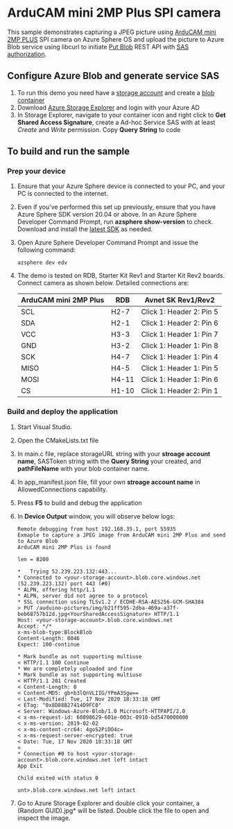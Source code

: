 ﻿# ArduCAM mini 2MP Plus SPI camera 

This sample demonstrates capturing a JPEG picture using [ArduCAM mini 2MP PLUS]() SPI camera on Azure Sphere OS and upload the picture to Azure Blob service using libcurl to initiate [Put Blob](https://docs.microsoft.com/en-us/rest/api/storageservices/put-blob) REST API with [SAS authorization](https://docs.microsoft.com/en-us/rest/api/storageservices/delegate-access-with-shared-access-signature). 

## Configure Azure Blob and generate service SAS

1. To run this demo you need have a [storage account](https://docs.microsoft.com/en-us/azure/storage/common/storage-quickstart-create-account?tabs=azure-portal) and create a [blob container](https://docs.microsoft.com/en-us/azure/storage/blobs/storage-quickstart-blobs-portal)
2. Download [Azure Storage Explorer](https://azure.microsoft.com/en-us/features/storage-explorer/) and login with your Azure AD
3. In Storage Explorer, navigate to your container icon and right click to **Get Shared Access Signature**, create a Ad-hoc Service SAS with at least *Create* and *Write* permission. Copy **Query String** to code

## To build and run the sample

### Prep your device

1. Ensure that your Azure Sphere device is connected to your PC, and your PC is connected to the internet.
2. Even if you've performed this set up previously, ensure that you have Azure Sphere SDK version 20.04 or above. In an Azure Sphere Developer Command Prompt, run **azsphere show-version** to check. Download and install the [latest SDK](https://aka.ms/AzureSphereSDKDownload) as needed.
3. Open Azure Sphere Developer Command Prompt and issue the following command:

   ```
   azsphere dev edv
   ```
4. The demo is tested on RDB, Starter Kit Rev1 and Starter Kit Rev2 boards.  Connect camera as shown below. Detailed connections are:
   
    |  ArduCAM mini 2MP Plus | RDB  | Avnet SK Rev1/Rev2 |
    |  ----  | ----  | ---- | 
    | SCL  | H2-7 |  Click 1: Header 2: Pin 5 |
    | SDA  | H2-1 |  Click 1: Header 2: Pin 6 |
    | VCC  | H3-3 |  Click 1: Header 1: Pin 7 |
    | GND  | H3-2 |  Click 1: Header 1: Pin 8 |
    | SCK  | H4-7 |  Click 1: Header 1: Pin 4 | 
    | MISO  | H4-5 |  Click 1: Header 1: Pin 5 | 
    | MOSI  | H4-11 | Click 1: Header 1: Pin 6 | 
    | CS   | H1-10 |  Click 1: Header 2: Pin 1 | 
  
### Build and deploy the application

1. Start Visual Studio.
2. Open the CMakeLists.txt file
3. In main.c file, replace storageURL string with your **stroage account name**, SASToken string with the **Query String** your created, and **pathFileName** with your blob container name.
4. In app_manifest.json file, fill your own **stroage account name** in AllowedConnections capability. 
5. Press **F5** to build and debug the application
6. In **Device Output** window, you will observe below logs:
   
   ```
   Remote debugging from host 192.168.35.1, port 55935
   Exmaple to capture a JPEG image from ArduCAM mini 2MP Plus and send to Azure Blob
   ArduCAM mini 2MP Plus is found

   len = 8200

   *   Trying 52.239.223.132:443...
   * Connected to <your-storage-account>.blob.core.windows.net (52.239.223.132) port 443 (#0)
   * ALPN, offering http/1.1
   * ALPN, server did not agree to a protocol
   * SSL connection using TLSv1.2 / ECDHE-RSA-AES256-GCM-SHA384
   > PUT /auduino-pictures/img/b21ff595-2dba-469a-a37f-beb68757b12d.jpg<YourSharedAccessSignature> HTTP/1.1
   Host: <your-storage-account>.blob.core.windows.net
   Accept: */*
   x-ms-blob-type:BlockBlob
   Content-Length: 8046
   Expect: 100-continue

   * Mark bundle as not supporting multiuse
   < HTTP/1.1 100 Continue
   * We are completely uploaded and fine
   * Mark bundle as not supporting multiuse
   < HTTP/1.1 201 Created
   < Content-Length: 0
   < Content-MD5: gb+b3lQnVLIIG/YPmA3Sgw==
   < Last-Modified: Tue, 17 Nov 2020 18:33:18 GMT
   < ETag: "0x8D88B27414D9FC0"
   < Server: Windows-Azure-Blob/1.0 Microsoft-HTTPAPI/2.0
   < x-ms-request-id: 60898629-601e-003c-0910-bd5470000000
   < x-ms-version: 2019-02-02
   < x-ms-content-crc64: 4goS2PiDO4c=
   < x-ms-request-server-encrypted: true
   < Date: Tue, 17 Nov 2020 18:33:18 GMT
   < 
   * Connection #0 to host <your-storage-account>.blob.core.windows.net left intact
   App Exit

   Child exited with status 0

   unt>.blob.core.windows.net left intact
   ```

7. Go to Azure Storage Explorer and double click your container, a (Random GUID).jpg* will be listed. Double click the file to open and inspect the image.
